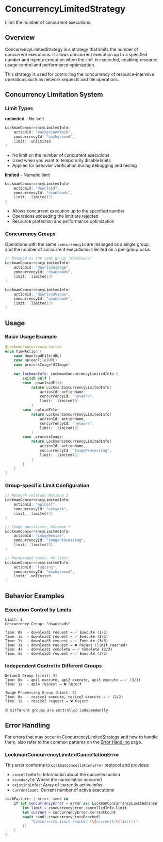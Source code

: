 # ConcurrencyLimitedStrategy

Limit the number of concurrent executions.

## Overview

ConcurrencyLimitedStrategy is a strategy that limits the number of concurrent executions. It allows concurrent execution up to a specified number and rejects execution when the limit is exceeded, enabling resource usage control and performance optimization.

This strategy is used for controlling the concurrency of resource-intensive operations such as network requests and file operations.

## Concurrency Limitation System

### Limit Types

**unlimited** - No limit

```swift
LockmanConcurrencyLimitedInfo(
    actionId: "backgroundTask",
    concurrencyId: "background",
    limit: .unlimited
)
```

- No limit on the number of concurrent executions
- Used when you want to temporarily disable limits
- Applied for behavior verification during debugging and testing

**limited** - Numeric limit

```swift
LockmanConcurrencyLimitedInfo(
    actionId: "download",
    concurrencyId: "downloads", 
    limit: .limited(3)
)
```

- Allows concurrent execution up to the specified number
- Operations exceeding the limit are rejected
- Resource protection and performance optimization

### Concurrency Groups

Operations with the same `concurrencyId` are managed as a single group, and the number of concurrent executions is limited on a per-group basis.

```swift
// Managed as the same group "downloads"
LockmanConcurrencyLimitedInfo(
    actionId: "downloadImage",
    concurrencyId: "downloads",
    limit: .limited(3)
)

LockmanConcurrencyLimitedInfo(
    actionId: "downloadVideo", 
    concurrencyId: "downloads",
    limit: .limited(3)
)
```

## Usage

### Basic Usage Example

```swift
@LockmanConcurrencyLimited
enum ViewAction {
    case downloadFile(URL)
    case uploadFile(URL)
    case processImage(UIImage)
    
    var lockmanInfo: LockmanConcurrencyLimitedInfo {
        switch self {
        case .downloadFile:
            return LockmanConcurrencyLimitedInfo(
                actionId: actionName,
                concurrencyId: "network",
                limit: .limited(3)
            )
        case .uploadFile:
            return LockmanConcurrencyLimitedInfo(
                actionId: actionName,
                concurrencyId: "network", 
                limit: .limited(3)
            )
        case .processImage:
            return LockmanConcurrencyLimitedInfo(
                actionId: actionName,
                concurrencyId: "imageProcessing",
                limit: .limited(2)
            )
        }
    }
}
```

### Group-specific Limit Configuration

```swift
// Network-related: Maximum 3
LockmanConcurrencyLimitedInfo(
    actionId: "apiCall",
    concurrencyId: "network",
    limit: .limited(3)
)

// Image operations: Maximum 2  
LockmanConcurrencyLimitedInfo(
    actionId: "imageResize",
    concurrencyId: "imageProcessing", 
    limit: .limited(2)
)

// Background tasks: No limit
LockmanConcurrencyLimitedInfo(
    actionId: "logging",
    concurrencyId: "background",
    limit: .unlimited
)
```

## Behavior Examples

### Execution Control by Limits

```
Limit: 3
Concurrency Group: "downloads"

Time: 0s  - download1 request → ✅ Execute (1/3)
Time: 1s  - download2 request → ✅ Execute (2/3)  
Time: 2s  - download3 request → ✅ Execute (3/3)
Time: 3s  - download4 request → ❌ Reject (limit reached)
Time: 4s  - download1 complete → ✅ Complete (2/3)
Time: 5s  - download5 request → ✅ Execute (3/3)
```

### Independent Control in Different Groups

```
Network Group (Limit: 3)
Time: 0s  - api1 execute, api2 execute, api3 execute → ✅ (3/3)
Time: 1s  - api4 request → ❌ Reject

Image Processing Group (Limit: 2)  
Time: 0s  - resize1 execute, resize2 execute → ✅ (2/2)
Time: 1s  - resize3 request → ❌ Reject

※ Different groups are controlled independently
```

## Error Handling

For errors that may occur in ConcurrencyLimitedStrategy and how to handle them, also refer to the common patterns on the [Error Handling](<doc:ErrorHandling>) page.

### LockmanConcurrencyLimitedCancellationError

This error conforms to `LockmanCancellationError` protocol and provides:
- `cancelledInfo`: Information about the cancelled action
- `boundaryId`: Where the cancellation occurred
- `existingInfos`: Array of currently active infos
- `currentCount`: Current number of active executions

```swift
lockFailure: { error, send in
    if let concurrencyError = error as? LockmanConcurrencyLimitedCancellationError {
        let limit = concurrencyError.cancelledInfo.limit
        let current = concurrencyError.currentCount
        await send(.concurrencyLimitReached(
            "Concurrency limit reached (\(current)/\(limit))"
        ))
    }
}
```

